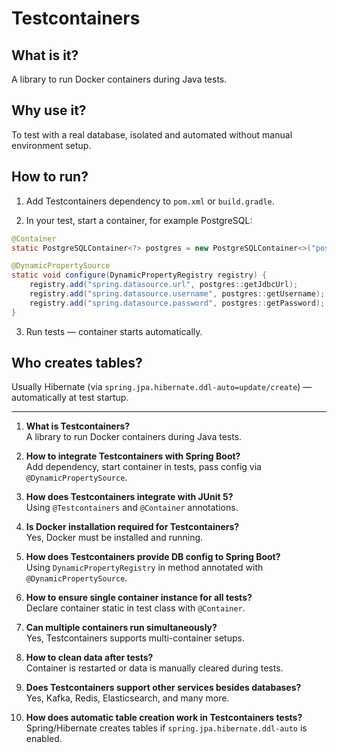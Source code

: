 # Testcontainers

## What is it?
A library to run Docker containers during Java tests.

## Why use it?
To test with a real database, isolated and automated without manual environment setup.

## How to run?

1. Add Testcontainers dependency to `pom.xml` or `build.gradle`.

2. In your test, start a container, for example PostgreSQL:

```java
@Container
static PostgreSQLContainer<?> postgres = new PostgreSQLContainer<>("postgres:15");

@DynamicPropertySource
static void configure(DynamicPropertyRegistry registry) {
    registry.add("spring.datasource.url", postgres::getJdbcUrl);
    registry.add("spring.datasource.username", postgres::getUsername);
    registry.add("spring.datasource.password", postgres::getPassword);
}
```

3. Run tests — container starts automatically.

## Who creates tables?
Usually Hibernate (via `spring.jpa.hibernate.ddl-auto=update/create`) — automatically at test startup.

---

1. **What is Testcontainers?**  
   A library to run Docker containers during Java tests.

2. **How to integrate Testcontainers with Spring Boot?**  
   Add dependency, start container in tests, pass config via `@DynamicPropertySource`.

3. **How does Testcontainers integrate with JUnit 5?**  
   Using `@Testcontainers` and `@Container` annotations.

4. **Is Docker installation required for Testcontainers?**  
   Yes, Docker must be installed and running.

5. **How does Testcontainers provide DB config to Spring Boot?**  
   Using `DynamicPropertyRegistry` in method annotated with `@DynamicPropertySource`.

6. **How to ensure single container instance for all tests?**  
   Declare container static in test class with `@Container`.

7. **Can multiple containers run simultaneously?**  
   Yes, Testcontainers supports multi-container setups.

8. **How to clean data after tests?**  
   Container is restarted or data is manually cleared during tests.

9. **Does Testcontainers support other services besides databases?**  
   Yes, Kafka, Redis, Elasticsearch, and many more.

10. **How does automatic table creation work in Testcontainers tests?**  
    Spring/Hibernate creates tables if `spring.jpa.hibernate.ddl-auto` is enabled.
